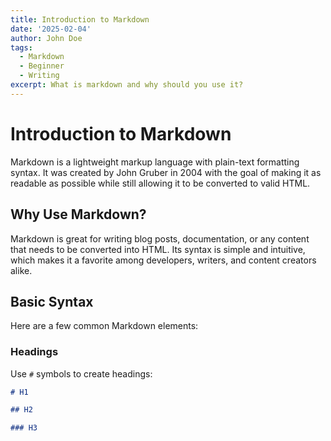 ```yaml
---
title: Introduction to Markdown
date: '2025-02-04'
author: John Doe
tags:
  - Markdown
  - Beginner
  - Writing
excerpt: What is markdown and why should you use it?
---
```


# Introduction to Markdown

Markdown is a lightweight markup language with plain-text formatting syntax. It was created by John Gruber in 2004 with the goal of making it as readable as possible while still allowing it to be converted to valid HTML.

## Why Use Markdown?

Markdown is great for writing blog posts, documentation, or any content that needs to be converted into HTML. Its syntax is simple and intuitive, which makes it a favorite among developers, writers, and content creators alike.

## Basic Syntax

Here are a few common Markdown elements:

### Headings

Use `#` symbols to create headings:

```markdown
# H1

## H2

### H3
```
